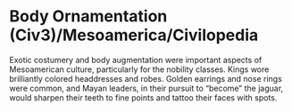 # Body Ornamentation (Civ3)/Mesoamerica/Civilopedia

Exotic costumery and body augmentation were important aspects of Mesoamerican culture, particularly for the nobility classes. Kings wore brilliantly colored headdresses and robes. Golden earrings and nose rings were common, and Mayan leaders, in their pursuit to “become” the jaguar, would sharpen their teeth to fine points and tattoo their faces with spots.